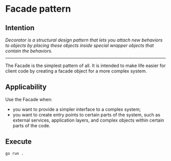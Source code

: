 # Facade pattern

## Intention

*Decorator is a structural design pattern that lets you attach new behaviors to objects by placing these objects inside special wrapper objects that contain the behaviors.*

---

The Facade is the simplest pattern of all. It is intended to make life easier for client code by creating a facade object for a more complex system.

## Applicability

Use the Facade when:
* you want to provide a simpler interface to a complex system;
* you want to create entry points to certain parts of the system, such as external services, application layers, and complex objects within certain parts of the code.

## Execute

`go run .`